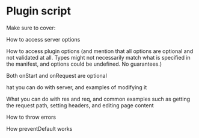 # Plugin script

Make sure to cover:

How to access server options

How to access plugin options (and mention that all options are optional and not validated at all. Types might not necessarily match what is specified in the manifest, and options could be undefined. No guarantees.)

Both onStart and onRequest are optional

hat you can do with server, and examples of modifying it

What you can do with res and req, and common examples such as getting the request path, setting headers, and editing page content

How to throw errors

How preventDefault works 